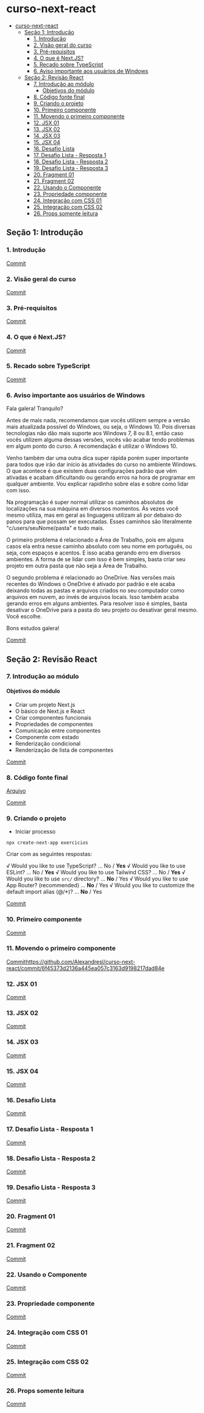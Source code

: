 # curso-next-react 

- [curso-next-react](#curso-next-react)
	- [Seção 1: Introdução](#seção-1-introdução)
		- [1. Introdução](#1-introdução)
		- [2. Visão geral do curso](#2-visão-geral-do-curso)
		- [3. Pré-requisitos](#3-pré-requisitos)
		- [4. O que é Next.JS?](#4-o-que-é-nextjs)
		- [5. Recado sobre TypeScript](#5-recado-sobre-typescript)
		- [6. Aviso importante aos usuários de Windows](#6-aviso-importante-aos-usuários-de-windows)
	- [Seção 2: Revisão React](#seção-2-revisão-react)
		- [7. Introdução ao módulo](#7-introdução-ao-módulo)
			- [Objetivos do módulo](#objetivos-do-módulo)
		- [8. Código fonte final](#8-código-fonte-final)
		- [9. Criando o projeto](#9-criando-o-projeto)
		- [10. Primeiro componente](#10-primeiro-componente)
		- [11. Movendo o primeiro componente](#11-movendo-o-primeiro-componente)
		- [12. JSX 01](#12-jsx-01)
		- [13. JSX 02](#13-jsx-02)
		- [14. JSX 03](#14-jsx-03)
		- [15. JSX 04](#15-jsx-04)
		- [16. Desafio Lista](#16-desafio-lista)
		- [17. Desafio Lista - Resposta 1](#17-desafio-lista---resposta-1)
		- [18. Desafio Lista - Resposta 2](#18-desafio-lista---resposta-2)
		- [19. Desafio Lista - Resposta 3](#19-desafio-lista---resposta-3)
		- [20. Fragment 01](#20-fragment-01)
		- [21. Fragment 02](#21-fragment-02)
		- [22. Usando o Componente](#22-usando-o-componente)
		- [23. Propriedade componente](#23-propriedade-componente)
		- [24. Integração com CSS 01](#24-integração-com-css-01)
		- [25. Integração com CSS 02](#25-integração-com-css-02)
		- [26. Props somente leitura](#26-props-somente-leitura)

## Seção 1: Introdução

### 1. Introdução

[Commit](https://github.com/Alexandresl/curso-next-react/commit/a9ea3fd807359a8d6a95b5b16d3cdd934a8f24f4)

### 2. Visão geral do curso

[Commit](https://github.com/Alexandresl/curso-next-react/commit/c6c509fb9ca1d2c876df21d984ba6001a3ca6f9a)

### 3. Pré-requisitos

[Commit](https://github.com/Alexandresl/curso-next-react/commit/3759187bf2da3513d7480b9979c00a659718ed08)

### 4. O que é Next.JS?

[Commit](https://github.com/Alexandresl/curso-next-react/commit/aed5ccada9d7c88bd78984176b435151c6103128)

### 5. Recado sobre TypeScript

[Commit](https://github.com/Alexandresl/curso-next-react/commit/eaad09cf22e89c97c057d06a52fd08fe0a13eafe)

### 6. Aviso importante aos usuários de Windows

Fala galera! Tranquilo?

Antes de mais nada, recomendamos que vocês utilizem sempre a versão mais atualizada possível do Windows, ou seja, o Windows 10. Pois diversas tecnologias não dão mais suporte aos Windows 7, 8 ou 8.1, então caso vocês utilizem alguma dessas versões, vocês vão acabar tendo problemas em algum ponto do curso. A recomendação é utilizar o Windows 10.

Venho também dar uma outra dica super rápida porém super importante para todos que irão dar início às atividades do curso no ambiente Windows. O que acontece é que existem duas configurações padrão que vêm ativadas e acabam dificultando ou gerando erros na hora de programar em qualquer ambiente. Vou explicar rapidinho sobre elas e sobre como lidar com isso.

Na programação é super normal utilizar os caminhos absolutos de localizações na sua máquina em diversos momentos. Às vezes você mesmo utiliza, mas em geral as linguagens utilizam ali por debaixo do panos para que possam ser executadas. Esses caminhos são literalmente "c/users/seuNome/pasta" e tudo mais.

O primeiro problema é relacionado a Área de Trabalho, pois em alguns casos ela entra nesse caminho absoluto com seu nome em português, ou seja, com espaços e acentos. E isso acaba gerando erro em diversos ambientes. A forma de se lidar com isso é bem simples, basta criar seu projeto em outra pasta que não seja a Área de Trabalho.

O segundo problema é relacionado ao OneDrive. Nas versões mais recentes do Windows o OneDrive é ativado por padrão e ele acaba deixando todas as pastas e arquivos criados no seu computador como arquivos em nuvem, ao invés de arquivos locais. Isso também acaba gerando erros em alguns ambientes. Para resolver isso é simples, basta desativar o OneDrive para a pasta do seu projeto ou desativar geral mesmo. Você escolhe.

Bons estudos galera!

[Commit](https://github.com/Alexandresl/curso-next-react/commit/1c5e4298127d19a25de3d372eaec5705574fc7ff)

## Seção 2: Revisão React

### 7. Introdução ao módulo

#### Objetivos do módulo

- Criar um projeto Next.js
- O básico de Next.js e React
- Criar componentes funcionais
- Propriedades de componentes
- Comunicação entre componentes
- Componente com estado
- Renderização condicional
- Renderização de lista de componentes

[Commit](https://github.com/Alexandresl/curso-next-react/commit/a765296cd5ab2eadd6bc8c9992fe3600f0ebac4c)

### 8. Código fonte final

[Arquivo](arquivos/exercicios.zip)

[Commit](https://github.com/Alexandresl/curso-next-react/commit/47d12406a98a561459935fc421d1263dee8c28f0)

### 9. Criando o projeto

* Iniciar processo
```
npx create-next-app exercicios
```

Criar com as seguintes respostas:

√ Would you like to use TypeScript? ... No / **Yes**
√ Would you like to use ESLint? ... No / **Yes**
√ Would you like to use Tailwind CSS? ... No / **Yes**
√ Would you like to use `src/` directory? ... **No** / Yes
√ Would you like to use App Router? (recommended) ... **No** / Yes
√ Would you like to customize the default import alias (@/*)? ... **No** / Yes

[Commit](https://github.com/Alexandresl/curso-next-react/commit/942bbc4a60493547374b92044870db7ff3bd7052)

### 10. Primeiro componente

[Commit](https://github.com/Alexandresl/curso-next-react/commit/e35cfd72e01368b1b4fec0833738d10316fa090d)

### 11. Movendo o primeiro componente

[Commit]()https://github.com/Alexandresl/curso-next-react/commit/6f45373d2136a445ea057c3163d9198217dad84e

### 12. JSX 01

[Commit](https://github.com/Alexandresl/curso-next-react/commit/**3fc88e78497593abb6564319e6103a28ab26f0e7)

### 13. JSX 02

[Commit](https://github.com/Alexandresl/curso-next-react/commit/fb16c0cfa512488cadef2521de0c3fa9b1e78d87)

### 14. JSX 03

[Commit](https://github.com/Alexandresl/curso-next-react/commit/f90d8d03205aea0133ce3c9201051fc83ccbed4c)

### 15. JSX 04

[Commit](https://github.com/Alexandresl/curso-next-react/commit/85fceb22b051564fe5a168a28520989c21583212)

### 16. Desafio Lista

[Commit](https://github.com/Alexandresl/curso-next-react/commit/9910590cf0a3cd8fbf77b8988a912a58c366de5f)

### 17. Desafio Lista - Resposta 1

[Commit](https://github.com/Alexandresl/curso-next-react/commit/b0e2c131f849f21089aa33ce032282bda92b37f8)

### 18. Desafio Lista - Resposta 2

[Commit](https://github.com/Alexandresl/curso-next-react/commit/74e51c63f6e097e3a3cdc53f2ab6517b51477407)

### 19. Desafio Lista - Resposta 3

[Commit](https://github.com/Alexandresl/curso-next-react/commit/c7ac8f3232ef52a62b5db68f8f5502d50290a1d7)

### 20. Fragment 01

[Commit](https://github.com/Alexandresl/curso-next-react/commit/73426ed766e7a9f44328577640a768d0b6aa853e)

### 21. Fragment 02

[Commit](https://github.com/Alexandresl/curso-next-react/commit/d75d79c57b34efa3c86ec8920c579957eeac1ded)

### 22. Usando o Componente

[Commit](https://github.com/Alexandresl/curso-next-react/commit/12528af874015e8202dd1b3bd148e63a46ab55bf)

### 23. Propriedade componente

[Commit](https://github.com/Alexandresl/curso-next-react/commit/de7bceadf3fcc69decd61a49d26f7db61b1a22c9)

### 24. Integração com CSS 01

[Commit](https://github.com/Alexandresl/curso-next-react/commit/9aeee9dd7b9c41a6083deb6471317b30d3aa5092)

### 25. Integração com CSS 02

[Commit](https://github.com/Alexandresl/curso-next-react/commit/74b99bde71aebc05a12b557dd0327a6679a5399a)

### 26. Props somente leitura

[Commit]()